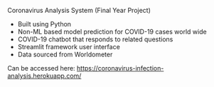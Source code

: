 Coronavirus Analysis System (Final Year Project)
  - Built using Python
  - Non-ML based model prediction for COVID-19 cases world wide
  - COVID-19 chatbot that responds to related questions
  - Streamlit framework user interface
  - Data sourced from Worldometer

Can be accessed here:
https://coronavirus-infection-analysis.herokuapp.com/
